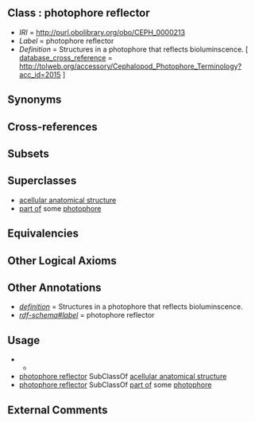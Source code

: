 
## Class : photophore reflector

 * *IRI* = http://purl.obolibrary.org/obo/CEPH_0000213
 * *Label* = photophore reflector
 * *Definition* = Structures in a photophore that reflects bioluminscence. [ [database_cross_reference](../../ef/oboInOwl#hasDbXref.md) = http://tolweb.org/accessory/Cephalopod_Photophore_Terminology?acc_id=2015 ]

## Synonyms


## Cross-references


## Subsets


## Superclasses

 * [acellular anatomical structure](../../UBERON/76/UBERON_0000476.md)
 * [part of](../../BFO/50/BFO_0000050.md) some [photophore](../../CEPH/98/CEPH_0000198.md)

## Equivalencies


## Other Logical Axioms


## Other Annotations

 * *[definition](../../IAO/15/IAO_0000115.md)* = Structures in a photophore that reflects bioluminscence.
 * *[rdf-schema#label](../../el/rdf-schema#label.md)* = photophore reflector

## Usage

 * -
 * [photophore reflector](../../CEPH/13/CEPH_0000213.md) SubClassOf [acellular anatomical structure](../../UBERON/76/UBERON_0000476.md)
 * [photophore reflector](../../CEPH/13/CEPH_0000213.md) SubClassOf [part of](../../BFO/50/BFO_0000050.md) some [photophore](../../CEPH/98/CEPH_0000198.md)

## External Comments


